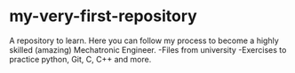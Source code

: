 # my-very-first-repository
A repository to learn.
Here you can follow my process to become a highly skilled (amazing) Mechatronic Engineer.
-Files from university
-Exercises to practice python, Git, C, C++ and more.
